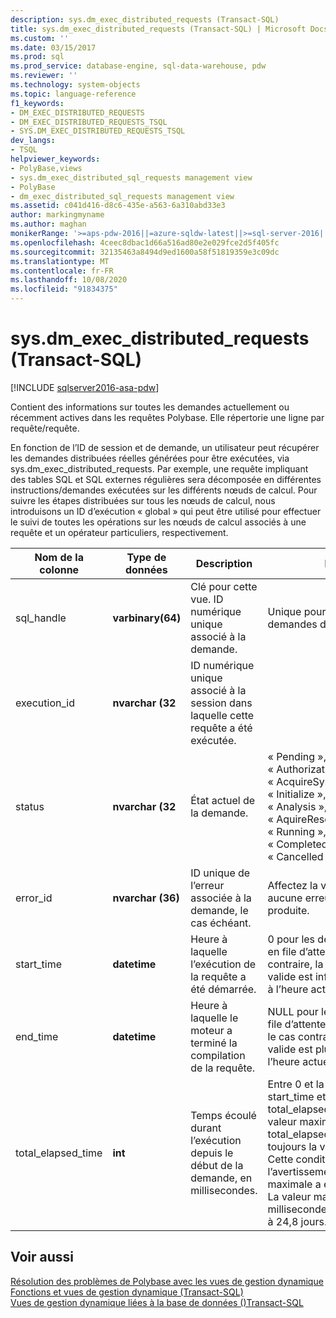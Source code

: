 ```yaml
---
description: sys.dm_exec_distributed_requests (Transact-SQL)
title: sys.dm_exec_distributed_requests (Transact-SQL) | Microsoft Docs
ms.custom: ''
ms.date: 03/15/2017
ms.prod: sql
ms.prod_service: database-engine, sql-data-warehouse, pdw
ms.reviewer: ''
ms.technology: system-objects
ms.topic: language-reference
f1_keywords:
- DM_EXEC_DISTRIBUTED_REQUESTS
- DM_EXEC_DISTRIBUTED_REQUESTS_TSQL
- SYS.DM_EXEC_DISTRIBUTED_REQUESTS_TSQL
dev_langs:
- TSQL
helpviewer_keywords:
- PolyBase,views
- sys.dm_exec_distributed_sql_requests management view
- PolyBase
- dm_exec_distributed_sql_requests management view
ms.assetid: c041d416-d8c6-435e-a563-6a310abd33e3
author: markingmyname
ms.author: maghan
monikerRange: '>=aps-pdw-2016||=azure-sqldw-latest||>=sql-server-2016||=sqlallproducts-allversions||>=sql-server-linux-2017||=azuresqldb-mi-current'
ms.openlocfilehash: 4ceec8dbac1d66a516ad80e2e029fce2d5f405fc
ms.sourcegitcommit: 32135463a8494d9ed1600a58f51819359e3c09dc
ms.translationtype: MT
ms.contentlocale: fr-FR
ms.lasthandoff: 10/08/2020
ms.locfileid: "91834375"
---
```

# <a name="sysdm_exec_distributed_requests-transact-sql"></a>sys.dm_exec_distributed_requests (Transact-SQL)
[!INCLUDE [sqlserver2016-asa-pdw](../../includes/applies-to-version/sqlserver2016-asa-pdw.md)]

  Contient des informations sur toutes les demandes actuellement ou récemment actives dans les requêtes Polybase. Elle répertorie une ligne par requête/requête.  
  
 En fonction de l’ID de session et de demande, un utilisateur peut récupérer les demandes distribuées réelles générées pour être exécutées, via sys.dm_exec_distributed_requests. Par exemple, une requête impliquant des tables SQL et SQL externes régulières sera décomposée en différentes instructions/demandes exécutées sur les différents nœuds de calcul. Pour suivre les étapes distribuées sur tous les nœuds de calcul, nous introduisons un ID d’exécution « global » qui peut être utilisé pour effectuer le suivi de toutes les opérations sur les nœuds de calcul associés à une requête et un opérateur particuliers, respectivement.  
  
|Nom de la colonne|Type de données|Description|Plage|  
|-----------------|---------------|-----------------|-----------|  
|sql_handle|**varbinary(64)**|Clé pour cette vue. ID numérique unique associé à la demande.|Unique pour toutes les demandes dans le système.|  
|execution_id|**nvarchar (32**|ID numérique unique associé à la session dans laquelle cette requête a été exécutée.||  
|status|**nvarchar (32**|État actuel de la demande.|« Pending », « Authorization », « AcquireSystemResources », « Initialize », « plan », « Analysis », « AquireResources », « Running », « Canceling », « Completed », « failed », « Cancelled ».|  
|error_id|**nvarchar (36)**|ID unique de l’erreur associée à la demande, le cas échéant.|Affectez la valeur NULL si aucune erreur ne s’est produite.|  
|start_time|**datetime**|Heure à laquelle l’exécution de la requête a été démarrée.|0 pour les demandes mises en file d’attente ; dans le cas contraire, la valeur DateTime valide est inférieure ou égale à l’heure actuelle.|  
|end_time|**datetime**|Heure à laquelle le moteur a terminé la compilation de la requête.|NULL pour les demandes en file d’attente ou actives ; dans le cas contraire, un DateTime valide est plus petit ou égal à l’heure actuelle.|  
|total_elapsed_time|**int**|Temps écoulé durant l’exécution depuis le début de la demande, en millisecondes.|Entre 0 et la différence entre start_time et end_time. Si total_elapsed_time dépasse la valeur maximale d’un entier, total_elapsed_time sera toujours la valeur maximale. Cette condition génère l’avertissement « la valeur maximale a été dépassée ». La valeur maximale en millisecondes est équivalente à 24,8 jours.|  
  
## <a name="see-also"></a>Voir aussi  
 [Résolution des problèmes de Polybase avec les vues de gestion dynamique](/previous-versions/sql/sql-server-2016/mt146389(v=sql.130))   
 [Fonctions et vues de gestion dynamique &#40;Transact-SQL&#41;](~/relational-databases/system-dynamic-management-views/system-dynamic-management-views.md)   
 [Vues de gestion dynamique liées à la base de données &#40;&#41;Transact-SQL ](../../relational-databases/system-dynamic-management-views/database-related-dynamic-management-views-transact-sql.md)  
  
